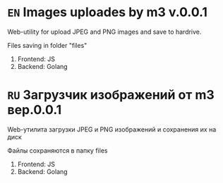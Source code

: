 # `EN` Images uploades by m3 v.0.0.1

Web-utility for upload JPEG and PNG images and save to hardrive.

Files saving in folder "files"

1. Frontend: JS 
2. Backend: Golang

# `RU` Загрузчик изображений от m3 вер.0.0.1

Web-утилита загрузки JPEG и PNG изображений и сохранения их на диск

Файлы сохраняются в папку files

1. Frontend: JS 
2. Backend: Golang
